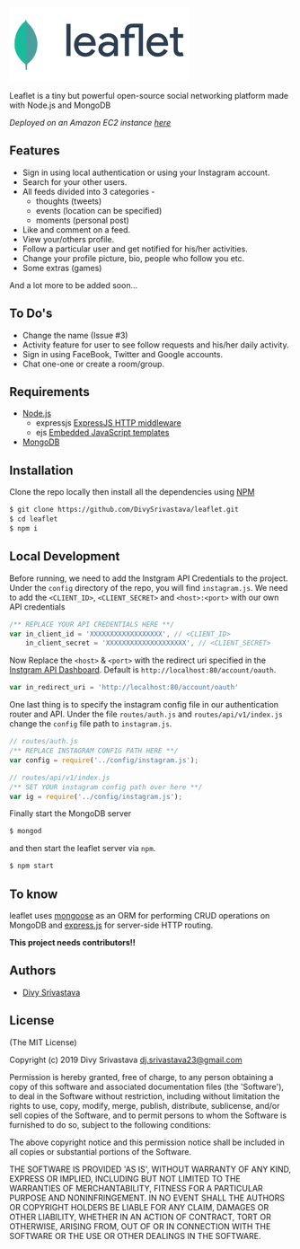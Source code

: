 [![leaflet-banner](./public/images/logo/banner.png)](http://mygurukulonline.in)

Leaflet is a tiny but powerful open-source social networking platform made with Node.js and MongoDB

_Deployed on an Amazon EC2 instance [here](http://mygurukulonline.in)_


## Features

* Sign in using local authentication or using your Instagram account.
* Search for your other users.
* All feeds divided into 3 categories -
	* thoughts (tweets)
	* events (location can be specified)
	* moments (personal post)
* Like and comment on a feed.
* View your/others profile.
* Follow a particular user and get notified for his/her activities.
* Change your profile picture, bio, people who follow you etc.
* Some extras (games)

And a lot more to be added soon...

## To Do's
* Change the name (Issue #3)
* Activity feature for user to see follow requests and his/her daily activity.
* Sign in using FaceBook, Twitter and Google accounts.
* Chat one-one or create a room/group.

## Requirements

* [Node.js](https://nodejs.org)  
	- expressjs [ExpressJS HTTP middleware](https://npmjs.org/package/express)
	- ejs [Embedded JavaScript templates](https://npmjs.org/package/ejs)		
* [MongoDB](http://mongodb.org)


## Installation

Clone the repo locally then install all the dependencies using [NPM](https://npmjs.org/)

```bash
$ git clone https://github.com/DivySrivastava/leaflet.git
$ cd leaflet
$ npm i
```

## Local Development
Before running, we need to add the Instgram API Credentials to the project.
Under the `config` directory of the repo, you will find `instagram.js`.
We need to add the `<CLIENT_ID>`, `<CLIENT_SECRET>` and `<host>:<port>` with our own API credentials

```js
/** REPLACE YOUR API CREDENTIALS HERE **/
var in_client_id = 'XXXXXXXXXXXXXXXXXX', // <CLIENT_ID>
	in_client_secret = 'XXXXXXXXXXXXXXXXXXXX', // <CLIENT_SECRET>
```

Now Replace the `<host>` & `<port>` with the redirect uri specified in the [Instgram API Dashboard](https://www.instagram.com/developer).
Default is `http://localhost:80/account/oauth`.
```js
var in_redirect_uri = 'http://localhost:80/account/oauth'
```

One last thing is to specify the instagram config file in our authentication router and API.
Under the file `routes/auth.js` and `routes/api/v1/index.js` change the `config` file path to `instagram.js`.

```js
// routes/auth.js
/** REPLACE INSTAGRAM CONFIG PATH HERE **/
var config = require('../config/instagram.js');
```
```js
// routes/api/v1/index.js
/** SET YOUR instagram config path over here **/
var ig = require('../config/instagram.js');
```

Finally start the MongoDB server
```bash
$ mongod
```
and then start the leaflet server via `npm`.
```bash
$ npm start
```   
## To know

leaflet uses [mongoose](https://npmjs.org/package/mongoose) as an ORM for performing CRUD operations on MongoDB and [express.js](https://npmjs.com/package/express) for server-side HTTP routing.

**This project needs contributors!!**

## Authors
 - [Divy Srivastava](http://instagram.com/undefined_void)

## License

(The MIT License)

Copyright (c) 2019 Divy Srivastava <dj.srivastava23@gmail.com>

Permission is hereby granted, free of charge, to any person obtaining
a copy of this software and associated documentation files (the
'Software'), to deal in the Software without restriction, including
without limitation the rights to use, copy, modify, merge, publish,
distribute, sublicense, and/or sell copies of the Software, and to
permit persons to whom the Software is furnished to do so, subject to
the following conditions:

The above copyright notice and this permission notice shall be
included in all copies or substantial portions of the Software.

THE SOFTWARE IS PROVIDED 'AS IS', WITHOUT WARRANTY OF ANY KIND,
EXPRESS OR IMPLIED, INCLUDING BUT NOT LIMITED TO THE WARRANTIES OF
MERCHANTABILITY, FITNESS FOR A PARTICULAR PURPOSE AND NONINFRINGEMENT.
IN NO EVENT SHALL THE AUTHORS OR COPYRIGHT HOLDERS BE LIABLE FOR ANY
CLAIM, DAMAGES OR OTHER LIABILITY, WHETHER IN AN ACTION OF CONTRACT,
TORT OR OTHERWISE, ARISING FROM, OUT OF OR IN CONNECTION WITH THE
SOFTWARE OR THE USE OR OTHER DEALINGS IN THE SOFTWARE.

